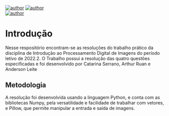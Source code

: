 [![author](https://img.shields.io/badge/author-ktchaos-purple.svg)](https://github.com/ktchaos)
[![author](https://img.shields.io/badge/author-arthuruan-black.svg)](https://github.com/arthuruan)  
[![author](https://img.shields.io/badge/author-andersonleitee-blue.svg)](https://github.com/andersonleitee) 

# Introdução

Nesse respositório encontram-se as resoluções do trabalho prático da disciplina de Introdução ao Processamento Digital de Imagens do período letivo de 2022.2.
O Trabalho possui a resolução das quatro questões especificadas e foi desenvolvido por Catarina Serrano, Arthur Ruan e Anderson Leite

## Metodologia

A resolução foi desenvolvida usando a linguagem Python, e conta com as bibliotecas Numpy, pela versatilidade e facilidade de trabalhar com vetores, e Pillow, que permite manipular a entrada e saída de imagens.
